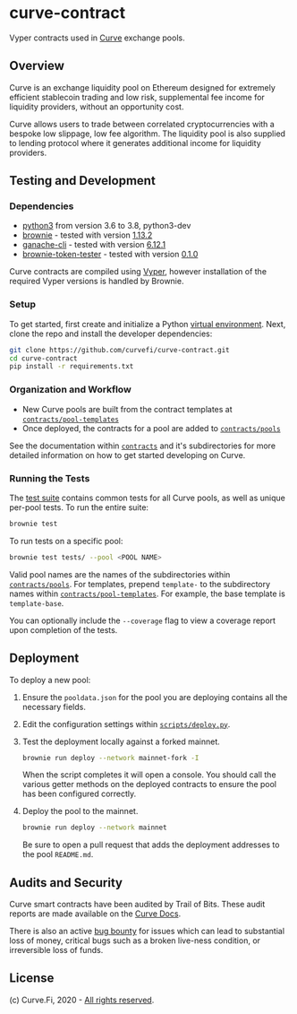 # curve-contract

Vyper contracts used in [Curve](https://www.curve.finance/) exchange pools.

## Overview

Curve is an exchange liquidity pool on Ethereum designed for extremely efficient stablecoin trading and low risk, supplemental fee income for liquidity providers, without an opportunity cost.

Curve allows users to trade between correlated cryptocurrencies with a bespoke low slippage, low fee algorithm. The liquidity pool is also supplied to lending protocol where it generates additional income for liquidity providers.

## Testing and Development

### Dependencies

* [python3](https://www.python.org/downloads/release/python-368/) from version 3.6 to 3.8, python3-dev
* [brownie](https://github.com/iamdefinitelyahuman/brownie) - tested with version [1.13.2](https://github.com/eth-brownie/brownie/releases/tag/v1.13.2)
* [ganache-cli](https://github.com/trufflesuite/ganache-cli) - tested with version [6.12.1](https://github.com/trufflesuite/ganache-cli/releases/tag/v6.12.1)
* [brownie-token-tester](https://github.com/iamdefinitelyahuman/brownie-token-tester) - tested with version [0.1.0](https://github.com/iamdefinitelyahuman/brownie-token-tester/releases/tag/v0.1.0)

Curve contracts are compiled using [Vyper](https://github.com/vyperlang/vyper), however installation of the required Vyper versions is handled by Brownie.

### Setup

To get started, first create and initialize a Python [virtual environment](https://docs.python.org/3/library/venv.html). Next, clone the repo and install the developer dependencies:

```bash
git clone https://github.com/curvefi/curve-contract.git
cd curve-contract
pip install -r requirements.txt
```

### Organization and Workflow

* New Curve pools are built from the contract templates at [`contracts/pool-templates`](contracts/pool-templates)
* Once deployed, the contracts for a pool are added to [`contracts/pools`](contracts/pools)

See the documentation within [`contracts`](contracts) and it's subdirectories for more detailed information on how to get started developing on Curve.

### Running the Tests

The [test suite](tests) contains common tests for all Curve pools, as well as unique per-pool tests. To run the entire suite:

```bash
brownie test
```

To run tests on a specific pool:

```bash
brownie test tests/ --pool <POOL NAME>
```

Valid pool names are the names of the subdirectories within [`contracts/pools`](contracts/pools). For templates, prepend `template-` to the subdirectory names within [`contracts/pool-templates`](../contracts/pool-templates). For example, the base template is `template-base`.

You can optionally include the `--coverage` flag to view a coverage report upon completion of the tests.

## Deployment

To deploy a new pool:

1. Ensure the `pooldata.json` for the pool you are deploying contains all the necessary fields.
2. Edit the configuration settings within [`scripts/deploy.py`](scripts/deploy.py).
3. Test the deployment locally against a forked mainnet.

    ```bash
    brownie run deploy --network mainnet-fork -I
    ```

    When the script completes it will open a console. You should call the various getter methods on the deployed contracts to ensure the pool has been configured correctly.

4. Deploy the pool to the mainnet.

    ```bash
    brownie run deploy --network mainnet
    ```

    Be sure to open a pull request that adds the deployment addresses to the pool `README.md`.

## Audits and Security

Curve smart contracts have been audited by Trail of Bits. These audit reports are made available on the [Curve Docs](https://docs.curve.finance/security/security/#security-audits).

There is also an active [bug bounty](https://docs.curve.finance/security/security/#bug-bounty) for issues which can lead to substantial loss of money, critical bugs such as a broken live-ness condition, or irreversible loss of funds.

## License

(c) Curve.Fi, 2020 - [All rights reserved](LICENSE).
